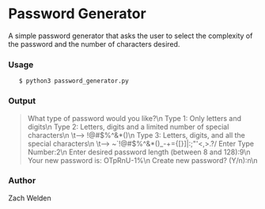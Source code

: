 # Password Generator
A simple password generator that asks the user to select the complexity of the password and the number of characters desired.

### Usage
```
   $ python3 password_generator.py
```
### Output
> What type of password would you like?\n
> Type 1: Only letters and digits\n
> Type 2: Letters, digits and a limited number of special characters\n
> 		\t--> !@#$%^&*()\n
> Type 3: Letters, digits, and all the special characters\n
> 		\t--> ~`!@#$%^&*()_-+={[\}]|\:;"'<,>.?/
> Enter Type Number:2\n
> Enter desired password length (between 8 and 128):9\n
> Your new password is: OTpRnU-1%\n
> Create new password? (Y/n):n\n

### Author
Zach Welden
